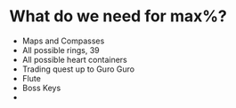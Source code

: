 # What do we need for max%?
- Maps and Compasses
- All possible rings, 39
- All possible heart containers
- Trading quest up to Guro Guro
- Flute
- Boss Keys
- 

